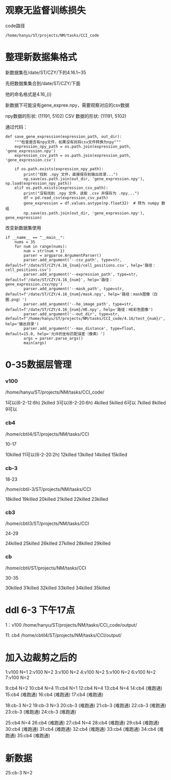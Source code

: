 # 观察无监督训练损失

code路径

    /home/hanyu/ST/projects/NM/tasks/CCI_code


# 整理新数据集格式

新数据集在/date/ST/CZY/下的4.16.1~35

先把数据集集合到/date/ST/CZY/下面

他的命名格式是4.16_{i}

新数据下可能没有gene_expree.npy，需要观察对应的csv数据

npy数据的形状: (11191, 5102)
CSV 数据的形状: (11191, 5102)

通过代码：

    def save_gene_expression(expression_path, out_dir):
        """检查是否有npy文件，如果没有则将csv文件转换为npy"""
        expression_npy_path = os.path.join(expression_path, 'gene_expression.npy')
        expression_csv_path = os.path.join(expression_path, 'gene_expression.csv')

        if os.path.exists(expression_npy_path):
            print("找到 .npy 文件，直接保存到输出目录...")
            np.save(os.path.join(out_dir, 'gene_expression.npy'), np.load(expression_npy_path))
        elif os.path.exists(expression_csv_path):
            print("没有找到 .npy 文件，读取 .csv 并保存为 .npy...")
            df = pd.read_csv(expression_csv_path)
            gene_expression = df.values.astype(np.float32)  # 转为 numpy 数组
            np.save(os.path.join(out_dir, 'gene_expression.npy'), gene_expression)

改变新数据集使用

    if __name__ == "__main__":
        nums = 35
        for num in range(nums):
            num = str(num + 1)
            parser = argparse.ArgumentParser()
            parser.add_argument('--csv_path', type=str, default=f'/date/ST/CZY/4.16_{num}/cell_positions.csv', help='路径：cell_positions.csv')
            parser.add_argument('--expression_path', type=str, default=f'/date/ST/CZY/4.16_{num}', help='路径：gene_expression.csv/npy')
            parser.add_argument('--mask_path', type=str, default=f'/date/ST/CZY/4.16_{num}/mask.npy', help='路径：mask图像（白圈.png）')
            parser.add_argument('--he_image_path', type=str, default=f'/date/ST/CZY/4.16_{num}/HE.npy', help='路径：HE彩色图像')
            parser.add_argument('--out_dir', type=str, default=f'/home/hanyu/ST/projects/NM/tasks/CCI_code/4.16/test_{num}/', help='输出目录')
            parser.add_argument('--max_distance', type=float, default=15.0, help='允许的坐标匹配误差（像素）')
            args = parser.parse_args()
            main(args)

# 0-35数据层管理

### v100

/home/hanyu/ST/projects/NM/tasks/CCI_code/

1可以(6-2-12:6h)
2killed
3可以(6-2-20:6h)
4killed
5killed
6可以
7killed
8killed
9可以

### cb4

/home/cbtil4/ST/projects/NM/tasks/CCI

10-17

10killed
11可以(6-2-20:2h)
12killed
13killed
14killed
15killed

### cb-3

18-23

/home/cbtil-3/ST/projects/NM/tasks/CCI

18killed
19killed
20killed
21killed
22killed
23killed

### cb3

/home/cbtil3/ST/projects/NM/tasks/CCI

24-29

24killed
25killed
26killed
27killed
28killed
29killed


### cb

/home/cbtil/ST/projects/NM/tasks/CCI

30-35

30killed
31killed
32killed
33killed
34killed
35killed

# ddl 6-3 下午17点

1：v100 /home/hanyu/ST/projects/NM/tasks/CCI_code/output/

11: cb4 
/home/cbtil4/ST/projects/NM/tasks/CCI/output/

# 加入边裁剪之后的

1:v100 N=1
2:v100 N=2
3:v100 N=2
4:v100 N=2
5:v100 N=2
6:v100 N=2
7:v100 N=2



9:cb4 N=2
10:cb4 N=4
11:cb4 N=1
12:cb4 N=4
13:cb4 N=4
14:cb4 (难跑通)
15:cb4 (难跑通)
16:cb4 (难跑通)
17:cb4 (难跑通)




18:cb-3 N=2
19:cb-3 N=3
20:cb-3 (难跑通)
21:cb-3 (难跑通)
22:cb-3 (难跑通)
23:cb-3 (难跑通)
24:cb-3 (难跑通)


25:cb4 N=4
26:cb4 (难跑通)
27:cb4 N=4
28:cb4 (难跑通)
29:cb4 (难跑通)
30:cb4 (难跑通)
31:cb4 (难跑通)
32:cb4 (难跑通)
33:cb4 (难跑通)
34:cb4 (难跑通)
35:cb4 (难跑通)


# 新数据

25:cb-3 N=2
